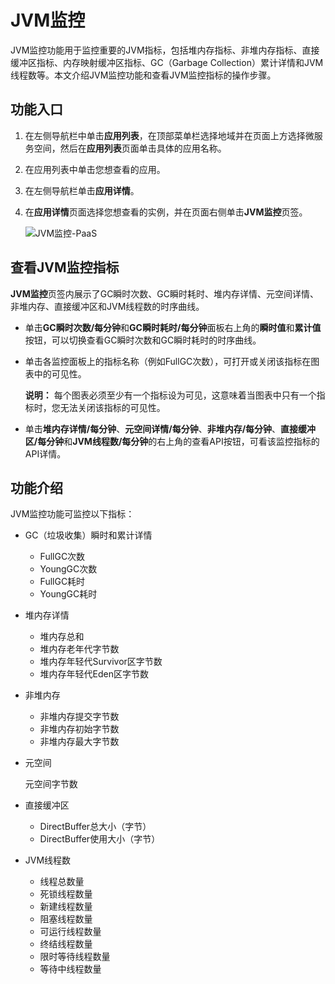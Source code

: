 # JVM监控

JVM监控功能用于监控重要的JVM指标，包括堆内存指标、非堆内存指标、直接缓冲区指标、内存映射缓冲区指标、GC（Garbage Collection）累计详情和JVM线程数等。本文介绍JVM监控功能和查看JVM监控指标的操作步骤。

## 功能入口

1.  在左侧导航栏中单击**应用列表**，在顶部菜单栏选择地域并在页面上方选择微服务空间，然后在**应用列表**页面单击具体的应用名称。

2.  在应用列表中单击您想查看的应用。

3.  在左侧导航栏单击**应用详情**。

4.  在**应用详情**页面选择您想查看的实例，并在页面右侧单击**JVM监控**页签。

    ![JVM监控-PaaS](https://static-aliyun-doc.oss-accelerate.aliyuncs.com/assets/img/zh-CN/0402026061/p184824.png)


## 查看JVM监控指标

**JVM监控**页签内展示了GC瞬时次数、GC瞬时耗时、堆内存详情、元空间详情、非堆内存、直接缓冲区和JVM线程数的时序曲线。

-   单击**GC瞬时次数/每分钟**和**GC瞬时耗时/每分钟**面板右上角的**瞬时值**和**累计值**按钮，可以切换查看GC瞬时次数和GC瞬时耗时的时序曲线。
-   单击各监控面板上的指标名称（例如FullGC次数），可打开或关闭该指标在图表中的可见性。

    **说明：** 每个图表必须至少有一个指标设为可见，这意味着当图表中只有一个指标时，您无法关闭该指标的可见性。

-   单击**堆内存详情/每分钟**、**元空间详情/每分钟**、**非堆内存/每分钟**、**直接缓冲区/每分钟**和**JVM线程数/每分钟**的右上角的查看API按钮，可看该监控指标的API详情。

## 功能介绍

JVM监控功能可监控以下指标：

-   GC（垃圾收集）瞬时和累计详情
    -   FullGC次数
    -   YoungGC次数
    -   FullGC耗时
    -   YoungGC耗时
-   堆内存详情
    -   堆内存总和
    -   堆内存老年代字节数
    -   堆内存年轻代Survivor区字节数
    -   堆内存年轻代Eden区字节数
-   非堆内存
    -   非堆内存提交字节数
    -   非堆内存初始字节数
    -   非堆内存最大字节数
-   元空间

    元空间字节数

-   直接缓冲区
    -   DirectBuffer总大小（字节）
    -   DirectBuffer使用大小（字节）
-   JVM线程数
    -   线程总数量
    -   死锁线程数量
    -   新建线程数量
    -   阻塞线程数量
    -   可运行线程数量
    -   终结线程数量
    -   限时等待线程数量
    -   等待中线程数量

